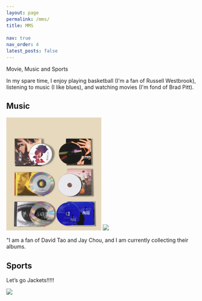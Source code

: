 ```yaml
---
layout: page
permalink: /mms/
title: MMS

nav: true
nav_order: 4
latest_posts: false
---
```


Movie, Music and Sports

In my spare time, I enjoy playing basketball (I'm a fan of Russell Westbrook), listening to music (I like blues), and watching movies (I'm fond of Brad Pitt).


## Music


<img style="width:50%" src="/assets/img/mms/music1.png" />


<img style="width:50%" src="/assets/img/mms/music2.png" />


"I am a fan of David Tao and Jay Chou, and I am currently collecting their albums.


## Sports

Let’s go Jackets!!!!!

<img style="width:50%" src="/assets/img/mms/sport1.jpg" />





